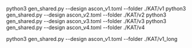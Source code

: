 python3 gen_shared.py --design ascon_v1.toml --folder ./KAT/v1
python3 gen_shared.py --design ascon_v2.toml --folder ./KAT/v2
python3 gen_shared.py --design ascon_v3.toml --folder ./KAT/v3
python3 gen_shared.py --design ascon_v4.toml --folder ./KAT/v4

python3 gen_shared.py --design ascon_v1.toml --folder ./KAT/v1_long
